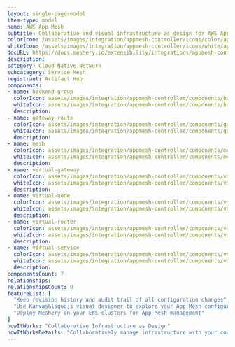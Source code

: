 ```yaml
---
layout: single-page-model
item-type: model
name: AWS App Mesh
subtitle: Collaborative and visual infrastructure as design for AWS App Mesh
colorIcon: /assets/images/integration/appmesh-controller/icons/color/appmesh-controller-color.svg
whiteIcon: /assets/images/integration/appmesh-controller/icons/white/appmesh-controller-white.svg
docURL: https://docs.meshery.io/extensibility/integrations/appmesh-controller
description: 
category: Cloud Native Network
subcategory: Service Mesh
registrant: Artifact Hub
components: 
- name: backend-group
  colorIcon: assets/images/integration/appmesh-controller/components/backend-group/icons/color/backend-group-color.svg
  whiteIcon: assets/images/integration/appmesh-controller/components/backend-group/icons/white/backend-group-white.svg
  description: 
- name: gateway-route
  colorIcon: assets/images/integration/appmesh-controller/components/gateway-route/icons/color/gateway-route-color.svg
  whiteIcon: assets/images/integration/appmesh-controller/components/gateway-route/icons/white/gateway-route-white.svg
  description: 
- name: mesh
  colorIcon: assets/images/integration/appmesh-controller/components/mesh/icons/color/mesh-color.svg
  whiteIcon: assets/images/integration/appmesh-controller/components/mesh/icons/white/mesh-white.svg
  description: 
- name: virtual-gateway
  colorIcon: assets/images/integration/appmesh-controller/components/virtual-gateway/icons/color/virtual-gateway-color.svg
  whiteIcon: assets/images/integration/appmesh-controller/components/virtual-gateway/icons/white/virtual-gateway-white.svg
  description: 
- name: virtual-node
  colorIcon: assets/images/integration/appmesh-controller/components/virtual-node/icons/color/virtual-node-color.svg
  whiteIcon: assets/images/integration/appmesh-controller/components/virtual-node/icons/white/virtual-node-white.svg
  description: 
- name: virtual-router
  colorIcon: assets/images/integration/appmesh-controller/components/virtual-router/icons/color/virtual-router-color.svg
  whiteIcon: assets/images/integration/appmesh-controller/components/virtual-router/icons/white/virtual-router-white.svg
  description: 
- name: virtual-service
  colorIcon: assets/images/integration/appmesh-controller/components/virtual-service/icons/color/virtual-service-color.svg
  whiteIcon: assets/images/integration/appmesh-controller/components/virtual-service/icons/white/virtual-service-white.svg
  description: 
componentsCount: 7
relationships: 
relationshipsCount: 0
featureList: [
  "Keep revision history and audit trail of all configuration changes",
  "Use Kanvas&lsquo;s visual designer to explore your App Mesh configuration",
  "Deploy Meshery on your EKS clusters for App Mesh management"
]
howItWorks: "Collaborative Infrastructure as Design"
howItWorksDetails: "Collaboratively manage infrastructure with your coworkers synchronously sharing the same designs."
---
```

